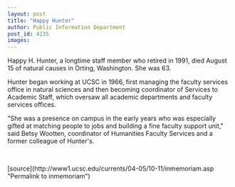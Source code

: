 ```yaml
---
layout: post
title: "Happy Hunter"
author: Public Information Department
post_id: 4235
images:
---
```


<a name="content" id="content"></a>
<p>
  Happy H. Hunter, a longtime staff member who retired in 1991, died August 15 of natural causes in Orting, Washington. She was 63.
</p>
<p>
  Hunter began working at UCSC in 1966, first managing the faculty services office in natural sciences and then becoming coordinator of Services to Academic Staff, which oversaw all academic departments and faculty services offices.
</p>
<p>
  "She was a presence on campus in the early years who was especially gifted at matching people to jobs and building a fine faculty support unit," said Betsy Wootten, coordinator of Humanities Faculty Services and a former colleague of Hunter's.
</p><br>
<form>

</form>
<p>

</p>
[source](http://www1.ucsc.edu/currents/04-05/10-11/inmemoriam.asp "Permalink to inmemoriam")
